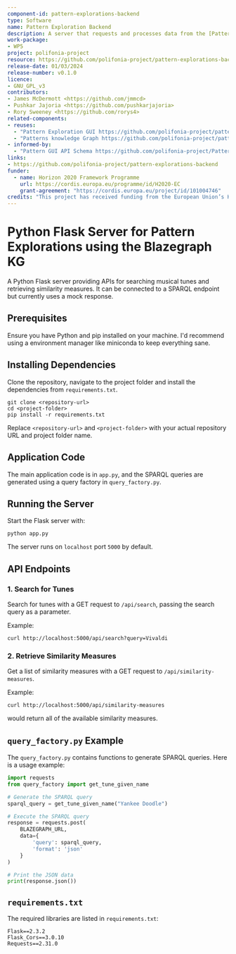 ```yaml
---
component-id: pattern-explorations-backend
type: Software
name: Pattern Exploration Backend
description: A server that requests and processes data from the [Patterns Knowledge Graph](https://github.com/polifonia-project/patterns-knowledge-graph) on behalf of the [Pattern Exploration GUI](https://github.com/polifonia-project/pattern-exploration-gui).
work-package:
- WP5
project: polifonia-project
resource: https://github.com/polifonia-project/pattern-explorations-backend/releases
release-date: 01/03/2024
release-number: v0.1.0
licence:
- GNU_GPL_v3
contributors:
- James McDermott <https://github.com/jmmcd>
- Pushkar Jajoria <https://github.com/pushkarjajoria>
- Rory Sweeney <https://github.com/rorys4>
related-components:
- reuses:
  - "Pattern Exploration GUI https://github.com/polifonia-project/pattern-exploration-gui"
  - "Patterns knowledge Graph https://github.com/polifonia-project/patterns-knowledge-graph"
- informed-by:
  - "Pattern GUI API Schema https://github.com/polifonia-project/Pattern-GUI-API-schema"
links:
- https://github.com/polifonia-project/pattern-explorations-backend
funder:
  - name: Horizon 2020 Framework Programme
    url: https://cordis.europa.eu/programme/id/H2020-EC
    grant-agreement: "https://cordis.europa.eu/project/id/101004746"
credits: "This project has received funding from the European Union’s Horizon 2020 research and innovation programme under grant agreement N. 101004746."
---
```


# Python Flask Server for Pattern Explorations using the Blazegraph KG

A Python Flask server providing APIs for searching musical tunes and retrieving similarity measures. It can be connected to a SPARQL endpoint but currently uses a mock response.

## Prerequisites

Ensure you have Python and pip installed on your machine. I'd recommend using a environment manager like miniconda to keep everything sane.

## Installing Dependencies

Clone the repository, navigate to the project folder and install the dependencies from `requirements.txt`.

```
git clone <repository-url>
cd <project-folder>
pip install -r requirements.txt
```

Replace `<repository-url>` and `<project-folder>` with your actual repository URL and project folder name.

## Application Code

The main application code is in `app.py`, and the SPARQL queries are generated using a query factory in `query_factory.py`.

## Running the Server

Start the Flask server with:

```
python app.py
```

The server runs on `localhost` port `5000` by default.

## API Endpoints

### 1. Search for Tunes

Search for tunes with a GET request to `/api/search`, passing the search query as a parameter.

Example:

```
curl http://localhost:5000/api/search?query=Vivaldi
```

### 2. Retrieve Similarity Measures

Get a list of similarity measures with a GET request to `/api/similarity-measures`.  

Example:

```
curl http://localhost:5000/api/similarity-measures
```
would return all of the available similarity measures.

## `query_factory.py` Example

The `query_factory.py` contains functions to generate SPARQL queries. Here is a usage example:

```python
import requests
from query_factory import get_tune_given_name

# Generate the SPARQL query
sparql_query = get_tune_given_name("Yankee Doodle")

# Execute the SPARQL query
response = requests.post(
    BLAZEGRAPH_URL,
    data={
        'query': sparql_query,
        'format': 'json'
    }
)

# Print the JSON data
print(response.json())
```

## `requirements.txt`

The required libraries are listed in `requirements.txt`:

```
Flask==2.3.2
Flask_Cors==3.0.10
Requests==2.31.0
```

